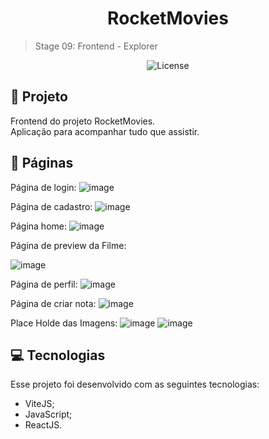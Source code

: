 <h1 align="center"> RocketMovies </h1>

> Stage 09: Frontend - Explorer


<p align="center">
  <img alt="License" src="https://img.shields.io/static/v1?label=license&message=MIT&color=49AA26&labelColor=000000">
</p>

## :file_folder: Projeto

Frontend do projeto RocketMovies. <br>
Aplicação para acompanhar tudo que assistir.

## :page_with_curl: Páginas

Página de login:
![image](https://user-images.githubusercontent.com/91575045/211342603-19820309-0082-4df2-8614-0dc320c37502.png)


Página de cadastro:
![image](https://user-images.githubusercontent.com/91575045/211342683-33452071-3828-474e-b05b-a17f172b2c37.png)


Página home:
![image](https://user-images.githubusercontent.com/91575045/211344581-19068f15-11cb-4ad0-a3a8-719142f3b5b0.png)


Página de preview da Filme:

![image](https://user-images.githubusercontent.com/91575045/211343825-b8d45905-b7ee-4202-8788-6cb47b9a7512.png)



Página de perfil:
![image](https://user-images.githubusercontent.com/91575045/211343033-518eb40d-d02d-4955-adbc-37905e549263.png)


Página de criar nota:
![image](https://user-images.githubusercontent.com/91575045/211342957-0ff0bbf9-7e32-490a-a5d3-1e1b0fe38f0d.png)

Place Holde das Imagens: 
![image](https://user-images.githubusercontent.com/91575045/211344750-77a773bf-bf6a-40d0-adb6-c1c545e6ca4f.png)
![image](https://user-images.githubusercontent.com/91575045/211344807-f6c48488-a413-44b5-91bb-03339aa77ed2.png)


## :computer: Tecnologias

Esse projeto foi desenvolvido com as seguintes tecnologias:

- ViteJS;
- JavaScript;
- ReactJS.
